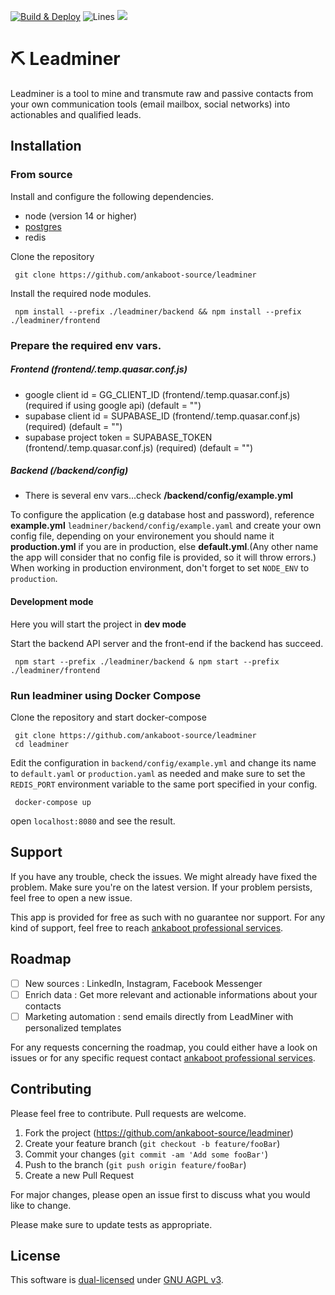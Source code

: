 <P><a href="https://github.com/ankaboot-source/leadminer/actions/workflows/Deploy.yml"><img src="https://github.com/ankaboot-source/leadminer/actions/workflows/Deploy.yml/badge.svg?branch=main" alt="Build & Deploy"></a>
<img src="https://img.shields.io/badge/Coverage-87.9%25-yellow.svg?style=flat" alt="Lines"> </a><a href="https://codeclimate.com/repos/6318a10510f06201be01345a/maintainability"><img src="https://api.codeclimate.com/v1/badges/54ee3c20614d0ae8314b/maintainability" /></a></p>

# ⛏ Leadminer

Leadminer is a tool to mine and transmute raw and passive contacts from your own communication tools (email mailbox, social networks) into actionables and qualified leads.

## Installation

### From source

Install and configure the following dependencies.

- node (version 14 or higher)
- [postgres](https://www.postgresql.org/docs/current/tutorial-start.html)
- redis

Clone the repository

```shell
 git clone https://github.com/ankaboot-source/leadminer
```

Install the required node modules.

```shell
 npm install --prefix ./leadminer/backend && npm install --prefix ./leadminer/frontend
```

### Prepare the required env vars.

##### Frontend (frontend/.temp.quasar.conf.js)

- google client id = GG_CLIENT_ID (frontend/.temp.quasar.conf.js) (required if using google api) (default = "")
- supabase client id = SUPABASE_ID (frontend/.temp.quasar.conf.js) (required) (default = "")
- supabase project token = SUPABASE_TOKEN (frontend/.temp.quasar.conf.js) (required) (default = "")

##### Backend (/backend/config)

- There is several env vars...check **/backend/config/example.yml**

To configure the application (e.g database host and password), reference **example.yml** `leadminer/backend/config/example.yaml` and create your own config file, depending on your environement you should name it **production.yml** if you are in production, else **default.yml**.(Any other name the app will consider that no config file is provided, so it will throw errors.)
When working in production environment, don't forget to set `NODE_ENV` to `production`.

#### Development mode

Here you will start the project in **dev mode**

Start the backend API server and the front-end if the backend has succeed.

```shell
 npm start --prefix ./leadminer/backend & npm start --prefix ./leadminer/frontend
```

### Run leadminer using Docker Compose

Clone the repository and start docker-compose

```shell
 git clone https://github.com/ankaboot-source/leadminer
 cd leadminer
```

Edit the configuration in `backend/config/example.yml` and change its name to `default.yaml` or `production.yaml` as needed and make sure to set the `REDIS_PORT` environment variable to the same port specified in your config.

```
 docker-compose up
```

open `localhost:8080` and see the result.

## Support

If you have any trouble, check the issues. We might already have fixed the problem. Make sure you're on the latest version. If your problem persists, feel free to open a new issue.

This app is provided for free as such with no guarantee nor support. For any kind of support, feel free to reach [ankaboot professional services](contact@ankaboot.fr).

## Roadmap

- [ ] New sources : LinkedIn, Instagram, Facebook Messenger
- [ ] Enrich data : Get more relevant and actionable informations about your contacts
- [ ] Marketing automation : send emails directly from LeadMiner with personalized templates

For any requests concerning the roadmap, you could either have a look on issues or for any specific request contact [ankaboot professional services](contact@ankaboot.fr).

## Contributing

Please feel free to contribute. Pull requests are welcome.

1. Fork the project (<https://github.com/ankaboot-source/leadminer>)
2. Create your feature branch (`git checkout -b feature/fooBar`)
3. Commit your changes (`git commit -am 'Add some fooBar'`)
4. Push to the branch (`git push origin feature/fooBar`)
5. Create a new Pull Request

For major changes, please open an issue first to discuss what you would like to change.

Please make sure to update tests as appropriate.

## License

This software is [dual-licensed](DUAL-LICENSE.md) under [GNU AGPL v3](LICENSE).
